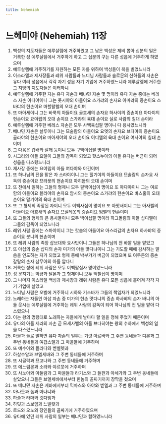 ```yaml
---
title: Nehemiah
---
```


# 느헤미야 (Nehemiah) 11장
1. 백성의 지도자들은 예루살렘에 거주하였고 그 남은 백성은 제비 뽑아 십분의 일은 거룩한 성 예루살렘에서 거주하게 하고 그 십분의 구는 다른 성읍에 거주하게 하였으며
1. 예루살렘에 거주하기를 자원하는 모든 자를 위하여 백성들이 복을 빌었느니라
1. 이스라엘과 제사장들과 레위 사람들과 느디님 사람들과 솔로몬의 신하들의 자손은 유다 여러 성읍에서 각각 자기 성읍 자기 기업에 거주하였느니라 예루살렘에 거주한 그 지방의 지도자들은 이러하니
1. 예루살렘에 거주한 자는 유다 자손과 베냐민 자손 몇 명이라 유다 자손 중에는 베레스 자손 아다야이니 그는 웃시야의 아들이요 스가랴의 손자요 아마랴의 증손이요 스바댜의 현손이요 마할랄렐의 오대 손이며
1. 또 마아세야니 그는 바룩의 아들이요 골호세의 손자요 하사야의 증손이요 아다야의 현손이요 요야립의 오대 손이요 스가랴의 육대 손이요 실로 사람의 칠대 손이라
1. 예루살렘에 거주한 베레스 자손은 모두 사백육십팔 명이니 다 용사였느니라
1. 베냐민 자손은 살루이니 그는 므술람의 아들이요 요엣의 손자요 브다야의 증손이요 골라야의 현손이요 마아세야의 오대 손이요 이디엘의 육대 손이요 여사야의 칠대 손이며
1. 그 다음은 갑배와 살래 등이니 모두 구백이십팔 명이라
1. 시그리의 아들 요엘이 그들의 감독이 되었고 핫스누아의 아들 유다는 버금이 되어 성읍을 다스렸느니라
1. 제사장 중에는 요야립의 아들 여다야와 야긴이며
1. 또 하나님의 전을 맡은 자 스라야이니 그는 힐기야의 아들이요 므술람의 손자요 사독의 증손이요 므라욧의 현손이요 아히둡의 오대 손이며
1. 또 전에서 일하는 그들의 형제니 모두 팔백이십이 명이요 또 아다야이니 그는 여로함의 아들이요 블라야의 손자요 암시의 증손이요 스가랴의 현손이요 바스훌의 오대 손이요 말기야의 육대 손이며
1. 또 그 형제의 족장된 자이니 모두 이백사십이 명이요 또 아맛새이니 그는 아사렐의 아들이요 아흐새의 손자요 므실레못의 증손이요 임멜의 현손이며
1. 또 그들의 형제의 큰 용사들이니 모두 백이십팔 명이라 하그돌림의 아들 삽디엘이 그들의 감독이 되었느니라
1. 레위 사람 중에는 스마야이니 그는 핫숩의 아들이요 아스리감의 손자요 하사뱌의 증손이요 분니의 현손이며
1. 또 레위 사람의 족장 삽브대와 요사밧이니 그들은 하나님의 전 바깥 일을 맡았고
1. 또 아삽의 증손 삽디의 손자 미가의 아들 맛다냐이니 그는 기도할 때에 감사하는 말씀을 인도하는 자가 되었고 형제 중에 박부갸가 버금이 되었으며 또 여두둔의 증손 갈랄의 손자 삼무아의 아들 압다니
1. 거룩한 성에 레위 사람은 모두 이백팔십사 명이었느니라
1. 성 문지기는 악굽과 달몬과 그 형제이니 모두 백칠십이 명이며
1. 그 나머지 이스라엘 백성과 제사장과 레위 사람은 유다 모든 성읍에 흩어져 각각 자기 기업에 살았고
1. 느디님 사람은 오벨에 거주하니 시하와 기스바가 그들의 책임자가 되었느니라
1. 노래하는 자들인 아삽 자손 중 미가의 현손 맛다냐의 증손 하사뱌의 손자 바니의 아들 웃시는 예루살렘에 거주하는 레위 사람의 감독이 되어 하나님의 전 일을 맡아 다스렸으니
1. 이는 왕의 명령대로 노래하는 자들에게 날마다 할 일을 정해 주었기 때문이며
1. 유다의 아들 세라의 자손 곧 므세사벨의 아들 브다히야는 왕의 수하에서 백성의 일을 다스렸느니라
1. 마을과 들로 말하면 유다 자손의 일부는 기럇 아르바와 그 주변 동네들과 디본과 그 주변 동네들과 여갑스엘과 그 마을들에 거주하며
1. 또 예수아와 몰라다와 벧벨렛과
1. 하살수알과 브엘세바와 그 주변 동네들에 거주하며
1. 또 시글락과 므고나와 그 주변 동네들에 거주하며
1. 또 에느림몬과 소라와 야르뭇에 거주하며
1. 또 사노아와 아둘람과 그 마을들과 라기스와 그 들판과 아세가와 그 주변 동네들에 살았으니 그들은 브엘세바에서부터 힌놈의 골짜기까지 장막을 쳤으며
1. 또 베냐민 자손은 게바에서부터 믹마스와 아야와 벧엘과 그 주변 동네들에 거주하며
1. 아나돗과 놉과 아나냐와
1. 하솔과 라마와 깃다임과
1. 하딧과 스보임과 느발랏과
1. 로드와 오노와 장인들의 골짜기에 거주하였으며
1. 유다에 있던 레위 사람의 일부는 베냐민과 합하였느니라